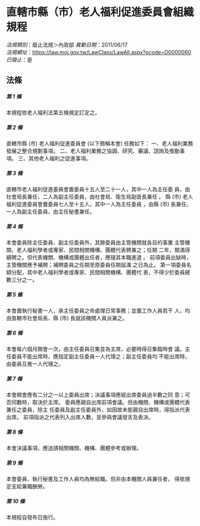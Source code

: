 # 直轄市縣（市）老人福利促進委員會組織規程

*法規類別*：廢止法規＞內政部
*異動日期*：2011/06/17  
*法規網址*：https://law.moj.gov.tw/LawClass/LawAll.aspx?pcode=D0000060
*已廢止*：是


## 法條
##### 第 1 條
本規程依老人福利法第五條規定訂定之。

##### 第 2 條
直轄市縣 (市) 老人福利促進委員會 (以下簡稱本會) 任務如下：
一、老人福利業務發展之整合規劃事項。
二、老人福利業務之協調、研究、審議、諮詢及推動事項。
三、其他老人福利之促進事項。


##### 第 3 條
直轄市老人福利促進委員會置委員十五人至二十一人，其中一人為主任委
員，由社會局長兼任，二人為副主任委員，由社會局、衛生局副首長兼任
。
縣 (市) 老人福利促進委員會置委員七人至十五人，其中一人為主任委員
，由縣 (市) 長兼任，一人為副主任委員，由主任秘書兼任。

##### 第 4 條
本會委員除主任委員、副主任委員外，其餘委員由主管機關就各目的事業
主管機關、老人福利學者或專家、民間相關機構、團體代表聘兼之；任期
二年，期滿得續聘之。但代表機關、機構或團體出任者，應隨其本職進退
。
前項委員出缺時，主管機關應予補聘；補聘委員之任期至原委員任期屆滿
之日為止。
第一項委員名額分配，其中老人福利學者或專家、民間相關機構、團體代
表，不得少於委員總數三分之一。

##### 第 5 條
本會置執行秘書一人，承主任委員之命處理日常事務；並置工作人員若干
人，均由直轄市社會局長、縣 (市) 長就該機關人員派兼之。

##### 第 6 條
本會每六個月開會一次，由主任委員召集並為主席，必要時得召集臨時會
議。主任委員不能出席時，應指定副主任委員一人代理之；副主任委員均
不能出席時，由委員互推一人代理之。

##### 第 7 條
本會開會應有二分之一以上委員出席；決議事項應經出席委員過半數之同
意；可否同數時，取決於主席。
委員應親自出席前項會議。但由機關、機構或團體代表兼任之委員，除主
任委員及副主任委員外，如因故未能親自出席時，得指派代表出席。
前項指派之代表列入出席人數，並參與會議發言及表決。

##### 第 8 條
本會決議事項，應送請相關機關、機構、團體參考或辦理。

##### 第 9 條
本會委員、執行秘書及工作人員均為無給職。但非由本機關人員兼任者，
得依規定支給兼職酬勞。

##### 第 10 條
本規程自發布日施行。


